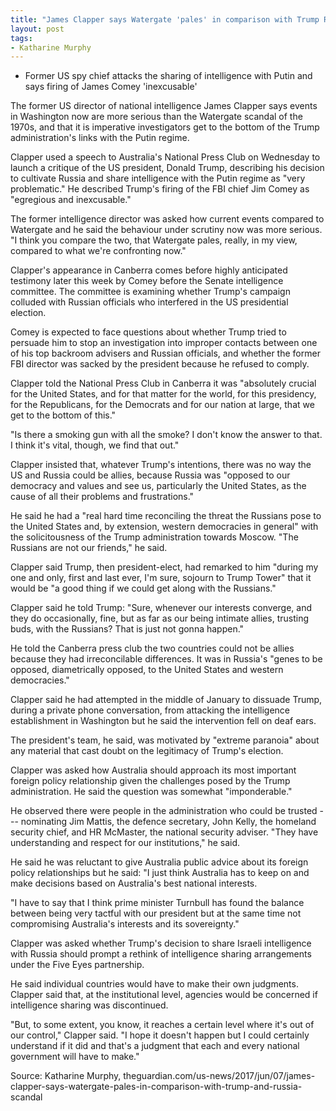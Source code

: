 ```yaml
---
title: "James Clapper says Watergate 'pales' in comparison with Trump Russia scandal"
layout: post
tags:
- Katharine Murphy
---
```


- Former US spy chief attacks the sharing of intelligence with Putin and says firing of James Comey 'inexcusable'

The former US director of national intelligence James Clapper says events in Washington now are more serious than the Watergate scandal of the 1970s, and that it is imperative investigators get to the bottom of the Trump administration's links with the Putin regime.

Clapper used a speech to Australia's National Press Club on Wednesday to launch a critique of the US president, Donald Trump, describing his decision to cultivate Russia and share intelligence with the Putin regime as "very problematic." He described Trump's firing of the FBI chief Jim Comey as "egregious and inexcusable."

The former intelligence director was asked how current events compared to Watergate and he said the behaviour under scrutiny now was more serious. "I think you compare the two, that Watergate pales, really, in my view, compared to what we're confronting now."

Clapper's appearance in Canberra comes before highly anticipated testimony later this week by Comey before the Senate intelligence committee. The committee is examining whether Trump's campaign colluded with Russian officials who interfered in the US presidential election.

Comey is expected to face questions about whether Trump tried to persuade him to stop an investigation into improper contacts between one of his top backroom advisers and Russian officials, and whether the former FBI director was sacked by the president because he refused to comply.

Clapper told the National Press Club in Canberra it was "absolutely crucial for the United States, and for that matter for the world, for this presidency, for the Republicans, for the Democrats and for our nation at large, that we get to the bottom of this."

"Is there a smoking gun with all the smoke? I don't know the answer to that. I think it's vital, though, we find that out."

Clapper insisted that, whatever Trump's intentions, there was no way the US and Russia could be allies, because Russia was "opposed to our democracy and values and see us, particularly the United States, as the cause of all their problems and frustrations."

He said he had a "real hard time reconciling the threat the Russians pose to the United States and, by extension, western democracies in general" with the solicitousness of the Trump administration towards Moscow. "The Russians are not our friends," he said.

Clapper said Trump, then president-elect, had remarked to him "during my one and only, first and last ever, I'm sure, sojourn to Trump Tower" that it would be "a good thing if we could get along with the Russians."

Clapper said he told Trump: "Sure, whenever our interests converge, and they do occasionally, fine, but as far as our being intimate allies, trusting buds, with the Russians? That is just not gonna happen."

He told the Canberra press club the two countries could not be allies because they had irreconcilable differences. It was in Russia's "genes to be opposed, diametrically opposed, to the United States and western democracies."

Clapper said he had attempted in the middle of January to dissuade Trump, during a private phone conversation, from attacking the intelligence establishment in Washington but he said the intervention fell on deaf ears.

The president's team, he said, was motivated by "extreme paranoia" about any material that cast doubt on the legitimacy of Trump's election.

Clapper was asked how Australia should approach its most important foreign policy relationship given the challenges posed by the Trump administration. He said the question was somewhat "imponderable."

He observed there were people in the administration who could be trusted --- nominating Jim Mattis, the defence secretary, John Kelly, the homeland security chief, and HR McMaster, the national security adviser. "They have understanding and respect for our institutions," he said.

He said he was reluctant to give Australia public advice about its foreign policy relationships but he said: "I just think Australia has to keep on and make decisions based on Australia's best national interests.

"I have to say that I think prime minister Turnbull has found the balance between being very tactful with our president but at the same time not compromising Australia's interests and its sovereignty."

Clapper was asked whether Trump's decision to share Israeli intelligence with Russia should prompt a rethink of intelligence sharing arrangements under the Five Eyes partnership.

He said individual countries would have to make their own judgments. Clapper said that, at the institutional level, agencies would be concerned if intelligence sharing was discontinued.

"But, to some extent, you know, it reaches a certain level where it's out of our control," Clapper said. "I hope it doesn't happen but I could certainly understand if it did and that's a judgment that each and every national government will have to make."

Source: Katharine Murphy, theguardian.com/us-news/2017/jun/07/james-clapper-says-watergate-pales-in-comparison-with-trump-and-russia-scandal
